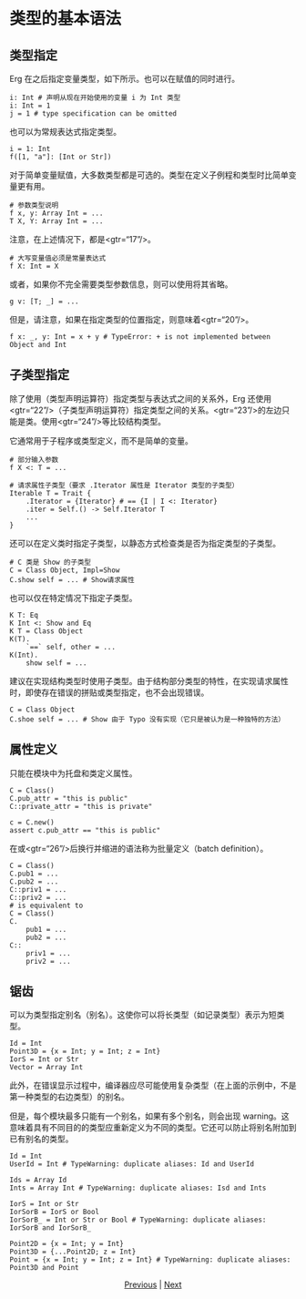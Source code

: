 # 类型的基本语法

## 类型指定

Erg 在之后指定变量类型，如下所示。也可以在赋值的同时进行。


```erg
i: Int # 声明从现在开始使用的变量 i 为 Int 类型
i: Int = 1
j = 1 # type specification can be omitted
```

也可以为常规表达式指定类型。


```erg
i = 1: Int
f([1, "a"]: [Int or Str])
```

对于简单变量赋值，大多数类型都是可选的。类型在定义子例程和类型时比简单变量更有用。


```erg
# 参数类型说明
f x, y: Array Int = ...
T X, Y: Array Int = ...
```

注意，在上述情况下，都是<gtr=“17”/>。


```erg
# 大写变量值必须是常量表达式
f X: Int = X
```

或者，如果你不完全需要类型参数信息，则可以使用将其省略。


```erg
g v: [T; _] = ...
```

但是，请注意，如果在指定类型的位置指定，则意味着<gtr=“20”/>。


```erg
f x: _, y: Int = x + y # TypeError: + is not implemented between Object and Int
```

## 子类型指定

除了使用（类型声明运算符）指定类型与表达式之间的关系外，Erg 还使用<gtr=“22”/>（子类型声明运算符）指定类型之间的关系。<gtr=“23”/>的左边只能是类。使用<gtr=“24”/>等比较结构类型。

它通常用于子程序或类型定义，而不是简单的变量。


```erg
# 部分输入参数
f X <: T = ...

# 请求属性子类型（要求 .Iterator 属性是 Iterator 类型的子类型）
Iterable T = Trait {
    .Iterator = {Iterator} # == {I | I <: Iterator}
    .iter = Self.() -> Self.Iterator T
    ...
}
```

还可以在定义类时指定子类型，以静态方式检查类是否为指定类型的子类型。


```erg
# C 类是 Show 的子类型
C = Class Object, Impl=Show
C.show self = ... # Show请求属性
```

也可以仅在特定情况下指定子类型。


```erg
K T: Eq
K Int <: Show and Eq
K T = Class Object
K(T).
    `==` self, other = ...
K(Int).
    show self = ...
```

建议在实现结构类型时使用子类型。由于结构部分类型的特性，在实现请求属性时，即使存在错误的拼贴或类型指定，也不会出现错误。


```erg
C = Class Object
C.shoe self = ... # Show 由于 Typo 没有实现（它只是被认为是一种独特的方法）
```

## 属性定义

只能在模块中为托盘和类定义属性。


```erg
C = Class()
C.pub_attr = "this is public"
C::private_attr = "this is private"

c = C.new()
assert c.pub_attr == "this is public"
```

在或<gtr=“26”/>后换行并缩进的语法称为批量定义（batch definition）。


```erg
C = Class()
C.pub1 = ...
C.pub2 = ...
C::priv1 = ...
C::priv2 = ...
# is equivalent to
C = Class()
C.
    pub1 = ...
    pub2 = ...
C::
    priv1 = ...
    priv2 = ...
```

## 锯齿

可以为类型指定别名（别名）。这使你可以将长类型（如记录类型）表示为短类型。


```erg
Id = Int
Point3D = {x = Int; y = Int; z = Int}
IorS = Int or Str
Vector = Array Int
```

此外，在错误显示过程中，编译器应尽可能使用复杂类型（在上面的示例中，不是第一种类型的右边类型）的别名。

但是，每个模块最多只能有一个别名，如果有多个别名，则会出现 warning。这意味着具有不同目的的类型应重新定义为不同的类型。它还可以防止将别名附加到已有别名的类型。


```erg
Id = Int
UserId = Int # TypeWarning: duplicate aliases: Id and UserId

Ids = Array Id
Ints = Array Int # TypeWarning: duplicate aliases: Isd and Ints

IorS = Int or Str
IorSorB = IorS or Bool
IorSorB_ = Int or Str or Bool # TypeWarning: duplicate aliases: IorSorB and IorSorB_

Point2D = {x = Int; y = Int}
Point3D = {...Point2D; z = Int}
Point = {x = Int; y = Int; z = Int} # TypeWarning: duplicate aliases: Point3D and Point
```

<p align='center'>
    <a href='./01_type_system.md'>Previous</a> | <a href='./03_trait.md'>Next</a>
</p>
